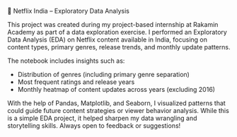 🍿 Netflix India – Exploratory Data Analysis

This project was created during my project-based internship at Rakamin Academy as part of a data exploration exercise. I performed an Exploratory Data Analysis (EDA) on Netflix content available in India, focusing on content types, primary genres, release trends, and monthly update patterns.

The notebook includes insights such as:

- Distribution of genres (including primary genre separation)
- Most frequent ratings and release years
- Monthly heatmap of content updates across years (excluding 2016)

With the help of Pandas, Matplotlib, and Seaborn, I visualized patterns that could guide future content strategies or viewer behavior analysis. While this is a simple EDA project, it helped sharpen my data wrangling and storytelling skills. Always open to feedback or suggestions!
